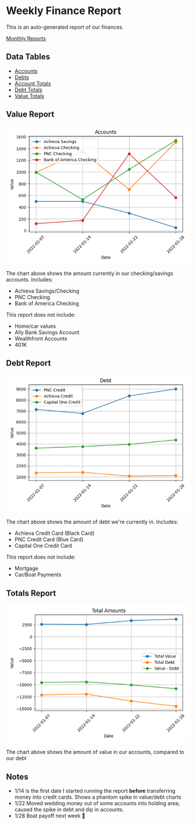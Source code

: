 # Weekly Finance Report
This is an auto-generated report of our finances.

[Monthly Reports](https://github.com/barry4356/finance_monthly_reports/blob/master/Report.md)

## Data Tables
* [Accounts](accounts.csv)
* [Debts](debts.csv)
* [Account Totals](total_accounts.csv)
* [Debt Totals](total_debts.csv)
* [Value Totals](total_value.csv)

## Value Report
![Accounts](accounts.png)

The chart above shows the amount currently in our checking/savings accounts. Includes:
* Achieva Savings/Checking
* PNC Checking
* Bank of America Checking

This report does not include:
* Home/car values
* Ally Bank Savings Account
* Wealthfront Accounts
* 401K

## Debt Report
![Debts](debts.png)

The chart above shows the amount of debt we're currently in. Includes:
* Achieva Credit Card (Black Card)
* PNC Credit Card (Blue Card)
* Capital One Credit Card

This report does not include:
* Mortgage
* Car/Boat Payments

## Totals Report
![Totals](totals.png)

The chart above shows the amount of value in our accounts, compared to our debt

## Notes
* 1/14 is the first date I started running the report **before** transferring money into credit cards. Shows a phantom spike in value/debt charts
* 1/22 Moved wedding money out of some accounts into holding area; caused the spike in debt and dip in accounts. 
* 1/28 Boat payoff next week 🤑
